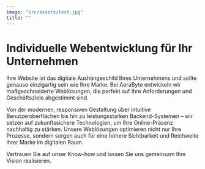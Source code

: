 ```yaml
---
image: "src/assets/test.jpg"
title: ""
---
```

 
# Individuelle Webentwicklung für Ihr Unternehmen

Ihre Website ist das digitale Aushängeschild Ihres Unternehmens und sollte genauso einzigartig sein wie Ihre Marke. Bei AeraByte entwickeln wir maßgeschneiderte Weblösungen, die perfekt auf Ihre Anforderungen und Geschäftsziele abgestimmt sind.

Von der modernen, responsiven Gestaltung über intuitive Benutzeroberflächen bis hin zu leistungsstarken Backend-Systemen – wir setzen auf zukunftssichere Technologien, um Ihre Online-Präsenz nachhaltig zu stärken. Unsere Weblösungen optimieren nicht nur Ihre Prozesse, sondern sorgen auch für eine höhere Sichtbarkeit und Reichweite Ihrer Marke im digitalen Raum.

Vertrauen Sie auf unser Know-how und lassen Sie uns gemeinsam Ihre Vision realisieren.